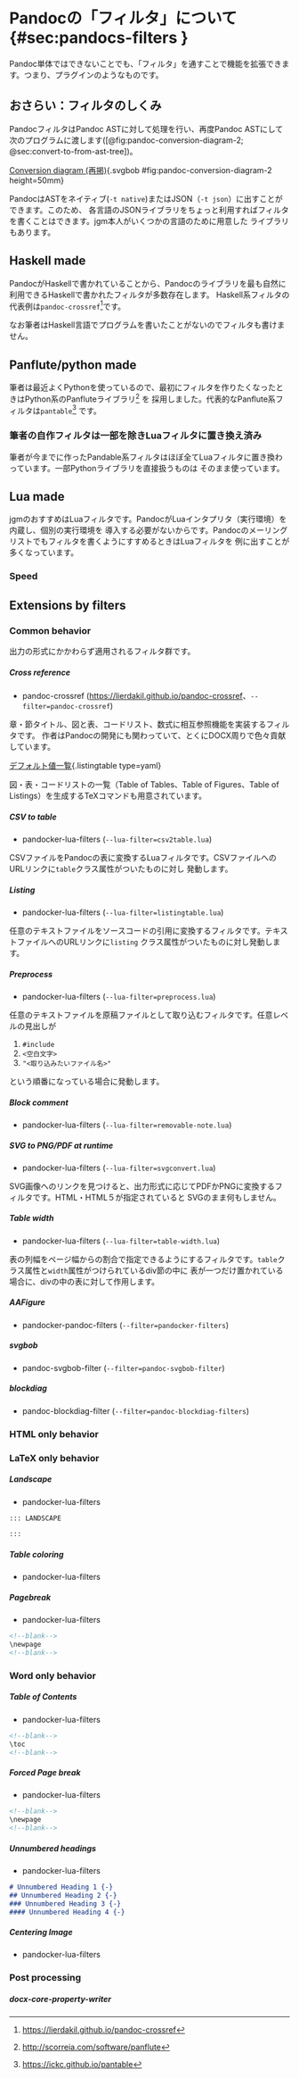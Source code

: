 # Pandocの「フィルタ」について {#sec:pandocs-filters }

Pandoc単体ではできないことでも、「フィルタ」を通すことで機能を拡張できます。つまり、プラグインのようなものです。

## おさらい：フィルタのしくみ

PandocフィルタはPandoc ASTに対して処理を行い、再度Pandoc ASTにして次のプログラムに渡します([@fig:pandoc-conversion-diagram-2; @sec:convert-to-from-ast-tree])。

[Conversion diagram (再掲)](data/ast-tree.bob){.svgbob #fig:pandoc-conversion-diagram-2 height=50mm}

PandocはASTをネイティブ(`-t native`)またはJSON（`-t json`）に出すことができます。このため、
各言語のJSONライブラリをちょっと利用すればフィルタを書くことはできます。jgm本人がいくつかの言語のために用意した
ライブラリもあります。

## Haskell made

PandocがHaskellで書かれていることから、Pandocのライブラリを最も自然に利用できるHaskellで書かれたフィルタが多数存在します。
Haskell系フィルタの代表例は`pandoc-crossref`[^pandoc-crossref-url]です。

[^pandoc-crossref-url]: <https://lierdakil.github.io/pandoc-crossref>

なお筆者はHaskell言語でプログラムを書いたことがないのでフィルタも書けません。

## Panflute/python made

筆者は最近よくPythonを使っているので、最初にフィルタを作りたくなったときはPython系のPanfluteライブラリ[^panflute-url] を
採用しました。代表的なPanflute系フィルタは`pantable`[^pantable-url] です。

[^panflute-url]: <http://scorreia.com/software/panflute>
[^pantable-url]: <https://ickc.github.io/pantable>

### 筆者の自作フィルタは一部を除きLuaフィルタに置き換え済み

筆者が今までに作ったPandable系フィルタはほぼ全てLuaフィルタに置き換わっています。一部Pythonライブラリを直接扱うものは
そのまま使っています。

## Lua made

jgmのおすすめはLuaフィルタです。PandocがLuaインタプリタ（実行環境）を内蔵し、個別の実行環境を
導入する必要がないからです。Pandocのメーリングリストでもフィルタを書くようにすすめるときはLuaフィルタを
例に出すことが多くなっています。

### Speed

## Extensions by filters
### Common behavior

出力の形式にかかわらず適用されるフィルタ群です。

##### Cross reference

- pandoc-crossref (<https://lierdakil.github.io/pandoc-crossref>、`--filter=pandoc-crossref`)

章・節タイトル、図と表、コードリスト、数式に相互参照機能を実装するフィルタです。
作者はPandocの開発にも関わっていて、とくにDOCX周りで色々貢献しています。

[デフォルト値一覧](data/pandoc-crossref-defaults.yaml){.listingtable type=yaml}

図・表・コードリストの一覧（Table of Tables、Table of Figures、Table of Listings）を生成するTeXコマンドも用意されています。

##### CSV to table

- pandocker-lua-filters (`--lua-filter=csv2table.lua`)

CSVファイルをPandocの表に変換するLuaフィルタです。CSVファイルへのURLリンクに`table`クラス属性がついたものに対し
発動します。

##### Listing

- pandocker-lua-filters (`--lua-filter=listingtable.lua`)

任意のテキストファイルをソースコードの引用に変換するフィルタです。テキストファイルへのURLリンクに`listing`
クラス属性がついたものに対し発動します。

##### Preprocess

- pandocker-lua-filters (`--lua-filter=preprocess.lua`)

任意のテキストファイルを原稿ファイルとして取り込むフィルタです。任意レベルの見出しが

1. `#include`
1. `<空白文字>`
1. `"<取り込みたいファイル名>"`

という順番になっている場合に発動します。

##### Block comment

- pandocker-lua-filters (`--lua-filter=removable-note.lua`)

##### SVG to PNG/PDF at runtime

- pandocker-lua-filters (`--lua-filter=svgconvert.lua`)

SVG画像へのリンクを見つけると、出力形式に応じてPDFかPNGに変換するフィルタです。HTML・HTML５が指定されていると
SVGのまま何もしません。

##### Table width

- pandocker-lua-filters (`--lua-filter=table-width.lua`)

表の列幅をページ幅からの割合で指定できるようにするフィルタです。`table`クラス属性と`width`属性がつけられているdiv節の中に
表が一つだけ置かれている場合に、divの中の表に対して作用します。

##### AAFigure

- pandocker-pandoc-filters (`--filter=pandocker-filters`)

##### svgbob

- pandoc-svgbob-filter (`--filter=pandoc-svgbob-filter`)

##### blockdiag

- pandoc-blockdiag-filter (`--filter=pandoc-blockdiag-filters`)

### HTML only behavior
### LaTeX only behavior
##### Landscape

- pandocker-lua-filters
```markdown
::: LANDSCAPE

:::
```

##### Table coloring

- pandocker-lua-filters

##### Pagebreak

- pandocker-lua-filters
```markdown
<!--blank-->
\newpage
<!--blank-->
```

### Word only behavior
##### Table of Contents

- pandocker-lua-filters
```markdown
<!--blank-->
\toc
<!--blank-->
```

##### Forced Page break

- pandocker-lua-filters
```markdown
<!--blank-->
\newpage
<!--blank-->
```

##### Unnumbered headings

- pandocker-lua-filters
```markdown
# Unnumbered Heading 1 {-}
## Unnumbered Heading 2 {-}
### Unnumbered Heading 3 {-}
#### Unnumbered Heading 4 {-}
```

##### Centering Image

- pandocker-lua-filters

### Post processing
##### docx-core-property-writer

